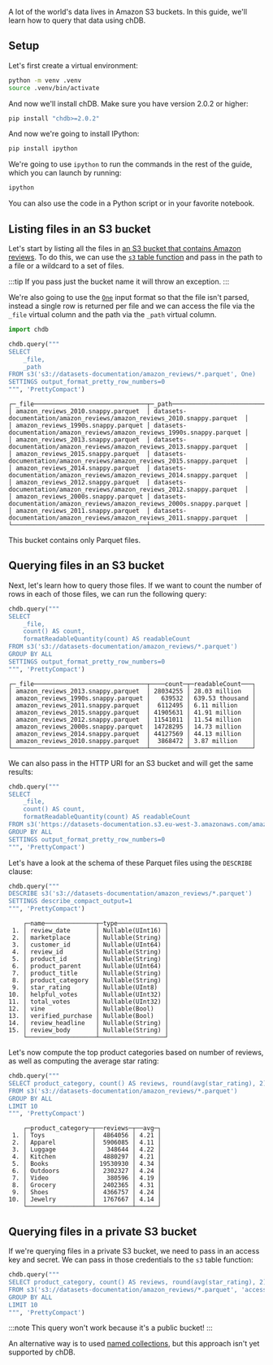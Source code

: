 
A lot of the world's data lives in Amazon S3 buckets.
In this guide, we'll learn how to query that data using chDB.

## Setup 

Let's first create a virtual environment:

```bash
python -m venv .venv
source .venv/bin/activate
```

And now we'll install chDB.
Make sure you have version 2.0.2 or higher:

```bash
pip install "chdb>=2.0.2"
```

And now we're going to install IPython:

```bash
pip install ipython
```

We're going to use `ipython` to run the commands in the rest of the guide, which you can launch by running:

```bash
ipython
```

You can also use the code in a Python script or in your favorite notebook.

## Listing files in an S3 bucket 

Let's start by listing all the files in [an S3 bucket that contains Amazon reviews](/getting-started/example-datasets/amazon-reviews).
To do this, we can use the [`s3` table function](/sql-reference/table-functions/s3) and pass in the path to a file or a wildcard to a set of files.

:::tip
If you pass just the bucket name it will throw an exception.
:::

We're also going to use the [`One`](/interfaces/formats#data-format-one) input format so that the file isn't parsed, instead a single row is returned per file and we can access the file via the `_file` virtual column and the path via the `_path` virtual column.

```python
import chdb

chdb.query("""
SELECT
    _file,
    _path
FROM s3('s3://datasets-documentation/amazon_reviews/*.parquet', One)
SETTINGS output_format_pretty_row_numbers=0
""", 'PrettyCompact')
```

```text
┌─_file───────────────────────────────┬─_path─────────────────────────────────────────────────────────────────────┐
│ amazon_reviews_2010.snappy.parquet  │ datasets-documentation/amazon_reviews/amazon_reviews_2010.snappy.parquet  │
│ amazon_reviews_1990s.snappy.parquet │ datasets-documentation/amazon_reviews/amazon_reviews_1990s.snappy.parquet │
│ amazon_reviews_2013.snappy.parquet  │ datasets-documentation/amazon_reviews/amazon_reviews_2013.snappy.parquet  │
│ amazon_reviews_2015.snappy.parquet  │ datasets-documentation/amazon_reviews/amazon_reviews_2015.snappy.parquet  │
│ amazon_reviews_2014.snappy.parquet  │ datasets-documentation/amazon_reviews/amazon_reviews_2014.snappy.parquet  │
│ amazon_reviews_2012.snappy.parquet  │ datasets-documentation/amazon_reviews/amazon_reviews_2012.snappy.parquet  │
│ amazon_reviews_2000s.snappy.parquet │ datasets-documentation/amazon_reviews/amazon_reviews_2000s.snappy.parquet │
│ amazon_reviews_2011.snappy.parquet  │ datasets-documentation/amazon_reviews/amazon_reviews_2011.snappy.parquet  │
└─────────────────────────────────────┴───────────────────────────────────────────────────────────────────────────┘
```

This bucket contains only Parquet files.

## Querying files in an S3 bucket 

Next, let's learn how to query those files.
If we want to count the number of rows in each of those files, we can run the following query:

```python
chdb.query("""
SELECT
    _file,
    count() AS count,
    formatReadableQuantity(count) AS readableCount    
FROM s3('s3://datasets-documentation/amazon_reviews/*.parquet')
GROUP BY ALL
SETTINGS output_format_pretty_row_numbers=0
""", 'PrettyCompact')
```

```text
┌─_file───────────────────────────────┬────count─┬─readableCount───┐
│ amazon_reviews_2013.snappy.parquet  │ 28034255 │ 28.03 million   │
│ amazon_reviews_1990s.snappy.parquet │   639532 │ 639.53 thousand │
│ amazon_reviews_2011.snappy.parquet  │  6112495 │ 6.11 million    │
│ amazon_reviews_2015.snappy.parquet  │ 41905631 │ 41.91 million   │
│ amazon_reviews_2012.snappy.parquet  │ 11541011 │ 11.54 million   │
│ amazon_reviews_2000s.snappy.parquet │ 14728295 │ 14.73 million   │
│ amazon_reviews_2014.snappy.parquet  │ 44127569 │ 44.13 million   │
│ amazon_reviews_2010.snappy.parquet  │  3868472 │ 3.87 million    │
└─────────────────────────────────────┴──────────┴─────────────────┘
```

We can also pass in the HTTP URI for an S3 bucket and will get the same results:

```python
chdb.query("""
SELECT
    _file,
    count() AS count,
    formatReadableQuantity(count) AS readableCount    
FROM s3('https://datasets-documentation.s3.eu-west-3.amazonaws.com/amazon_reviews/*.parquet')
GROUP BY ALL
SETTINGS output_format_pretty_row_numbers=0
""", 'PrettyCompact')
```

Let's have a look at the schema of these Parquet files using the `DESCRIBE` clause:

```python
chdb.query("""
DESCRIBE s3('s3://datasets-documentation/amazon_reviews/*.parquet')
SETTINGS describe_compact_output=1
""", 'PrettyCompact')
```

```text
    ┌─name──────────────┬─type─────────────┐
 1. │ review_date       │ Nullable(UInt16) │
 2. │ marketplace       │ Nullable(String) │
 3. │ customer_id       │ Nullable(UInt64) │
 4. │ review_id         │ Nullable(String) │
 5. │ product_id        │ Nullable(String) │
 6. │ product_parent    │ Nullable(UInt64) │
 7. │ product_title     │ Nullable(String) │
 8. │ product_category  │ Nullable(String) │
 9. │ star_rating       │ Nullable(UInt8)  │
10. │ helpful_votes     │ Nullable(UInt32) │
11. │ total_votes       │ Nullable(UInt32) │
12. │ vine              │ Nullable(Bool)   │
13. │ verified_purchase │ Nullable(Bool)   │
14. │ review_headline   │ Nullable(String) │
15. │ review_body       │ Nullable(String) │
    └───────────────────┴──────────────────┘
```

Let's now compute the top product categories based on number of reviews, as well as computing the average star rating:

```python
chdb.query("""
SELECT product_category, count() AS reviews, round(avg(star_rating), 2) as avg
FROM s3('s3://datasets-documentation/amazon_reviews/*.parquet')
GROUP BY ALL
LIMIT 10
""", 'PrettyCompact')
```

```text
    ┌─product_category─┬──reviews─┬──avg─┐
 1. │ Toys             │  4864056 │ 4.21 │
 2. │ Apparel          │  5906085 │ 4.11 │
 3. │ Luggage          │   348644 │ 4.22 │
 4. │ Kitchen          │  4880297 │ 4.21 │
 5. │ Books            │ 19530930 │ 4.34 │
 6. │ Outdoors         │  2302327 │ 4.24 │
 7. │ Video            │   380596 │ 4.19 │
 8. │ Grocery          │  2402365 │ 4.31 │
 9. │ Shoes            │  4366757 │ 4.24 │
10. │ Jewelry          │  1767667 │ 4.14 │
    └──────────────────┴──────────┴──────┘
```

## Querying files in a private S3 bucket 

If we're querying files in a private S3 bucket, we need to pass in an access key and secret.
We can pass in those credentials to the  `s3` table function:

```python
chdb.query("""
SELECT product_category, count() AS reviews, round(avg(star_rating), 2) as avg
FROM s3('s3://datasets-documentation/amazon_reviews/*.parquet', 'access-key', 'secret')
GROUP BY ALL
LIMIT 10
""", 'PrettyCompact')
```

:::note
This query won't work because it's a public bucket!
:::

An alternative way is to used [named collections](/operations/named-collections), but this approach isn't yet supported by chDB.
